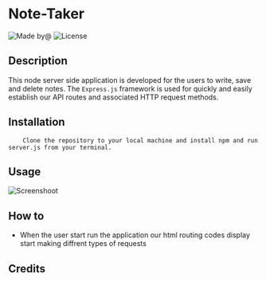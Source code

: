 # Note-Taker
![Made by@](https://img.shields.io/badge/License-haymanot-brightgreen.svg)
![License](https://img.shields.io/badge/License-MIT-blue.svg)
## Description
This node server side application is developed for the users to write, save and delete notes. The `Express.js` framework is used for quickly and easily establish our API routes and associated HTTP request methods.
## Installation
        
        Clone the repository to your local machine and install npm and run server.js from your terminal.

## Usage
![Screenshoot]()
## How to
* When the user start run the application our html routing codes display start making diffrent types of requests
## Credits
        